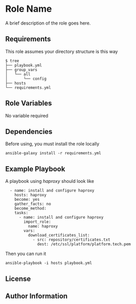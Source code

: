 Role Name
=========

A brief description of the role goes here.

Requirements
------------

This role assumes your directory structure is this way
```
$ tree
├── playbook.yml
├── group_vars
│   └── all
│       └── config
├── hosts
└── requirements.yml
```

Role Variables
--------------

No variable required

Dependencies
------------

Before using, you must install the role locally
```
ansible-galaxy install -r requirements.yml
```

Example Playbook
----------------

A playbook using *haproxy* should look like
```
  - name: install and configure haproxy
    hosts: haproxy
    become: yes
    gather_facts: no
    become_method:
    tasks:
      - name: install and configure haproxy
        import_role:
          name: haproxy
        vars:
          download_certificates_list:
            - src: repository/certificates.txt
              dest: /etc/ssl/platform/platform.tech.pem
```
Then you can run it
```
ansible-playbook -i hosts playbook.yml
```

License
-------


Author Information
------------------
